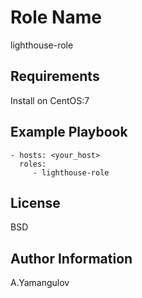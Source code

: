 Role Name
=========

lighthouse-role

Requirements
------------

Install on CentOS:7

Example Playbook
----------------

    - hosts: <your_host>
      roles:
         - lighthouse-role

License
-------

BSD

Author Information
------------------

A.Yamangulov